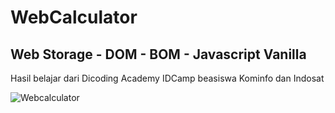 # WebCalculator
## Web Storage - DOM - BOM - Javascript Vanilla
Hasil belajar dari Dicoding Academy IDCamp beasiswa Kominfo dan Indosat

![Webcalculator](https://user-images.githubusercontent.com/76932074/188257506-92b2131d-9145-470a-baba-eb8f23c19e10.png)
